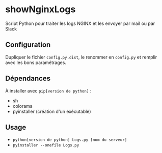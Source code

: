 # showNginxLogs
Script Python pour traiter les logs NGINX et les envoyer par mail ou par Slack

## Configuration
Dupliquer le fichier `config.py.dist`, le renommer en `config.py` et remplir avec les bons paramétrages.

## Dépendances
À installer avec `pip[version de python]` :
- sh
- colorama
- pyinstaller (création d'un exécutable)

## Usage
- `python[version de python] Logs.py [nom du serveur]`
- `pyinstaller --onefile Logs.py`
